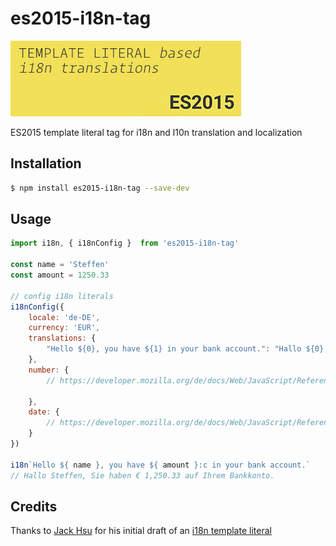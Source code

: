 # es2015-i18n-tag
![](images/es2015-i18n-tag-icon-big.jpg)

ES2015 template literal tag for i18n and l10n translation and localization

## Installation
```sh
$ npm install es2015-i18n-tag --save-dev
```

## Usage
```js
import i18n, { i18nConfig }  from 'es2015-i18n-tag'

const name = 'Steffen'
const amount = 1250.33

// config i18n literals
i18nConfig({
    locale: 'de-DE',
    currency: 'EUR',
    translations: {
        "Hello ${0}, you have ${1} in your bank account.": "Hallo ${0}, Sie haben ${1} auf Ihrem Bankkonto."
    },
    number: {
        // https://developer.mozilla.org/de/docs/Web/JavaScript/Reference/Global_Objects/Number/toLocaleString

    },
    date: {
        // https://developer.mozilla.org/de/docs/Web/JavaScript/Reference/Global_Objects/Date/toLocaleString
    }
})
        
i18n`Hello ${ name }, you have ${ amount }:c in your bank account.`
// Hallo Steffen, Sie haben € 1,250.33 auf Ihrem Bankkonto.
```

## Credits

Thanks to [Jack Hsu](https://github.com/jaysoo) for his initial draft of an [i18n template literal](http://jaysoo.ca/2014/03/20/i18n-with-es6-template-strings/)